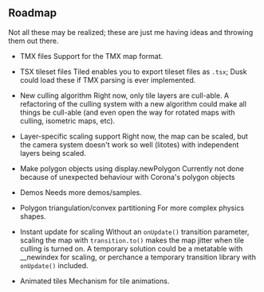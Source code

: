 ## Roadmap ##

Not all these may be realized; these are just me having ideas and throwing them out there.

- TMX files
	Support for the TMX map format.

- TSX tileset files
	Tiled enables you to export tileset files as `.tsx`; Dusk could load these if TMX parsing is ever implemented.

- New culling algorithm
	Right now, only tile layers are cull-able. A refactoring of the culling system with a new algorithm could make all things be cull-able (and even open the way for rotated maps with culling, isometric maps, etc).

- Layer-specific scaling support
	Right now, the map can be scaled, but the camera system doesn't work so well (litotes) with independent layers being scaled.

- Make polygon objects using display.newPolygon
	Currently not done because of unexpected behaviour with Corona's polygon objects

- Demos
	Needs more demos/samples.

- Polygon triangulation/convex partitioning
	For more complex physics shapes.

- Instant update for scaling
	Without an `onUpdate()` transition parameter, scaling the map with `transition.to()` makes the map jitter when tile culling is turned on. A temporary solution could be a metatable with __newindex for scaling, or perchance a temporary transition library with `onUpdate()` included.

- Animated tiles
	Mechanism for tile animations.